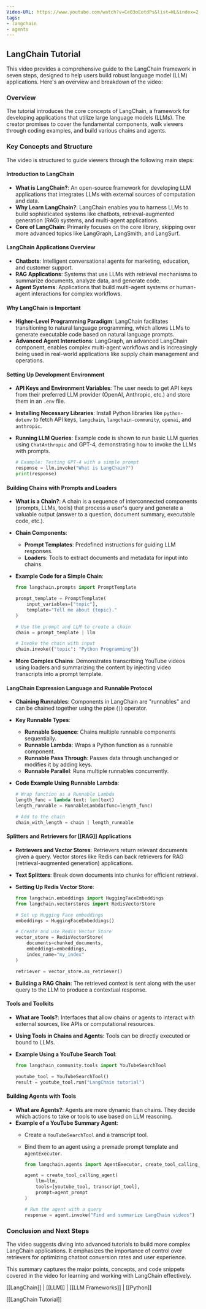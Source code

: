 ```yaml
---
Video-URL: https://www.youtube.com/watch?v=Ce03oEotdPs&list=WL&index=2
tags:
- langchain
- agents
---
```


## **LangChain Tutorial**

This video provides a comprehensive guide to the LangChain framework in seven steps, designed to help users build robust language model (LLM) applications. Here's an overview and breakdown of the video:

### Overview

The tutorial introduces the core concepts of LangChain, a framework for developing applications that utilize large language models (LLMs). The creator promises to cover the fundamental components, walk viewers through coding examples, and build various chains and agents.

### Key Concepts and Structure

The video is structured to guide viewers through the following main steps:

#### Introduction to LangChain

- **What is LangChain?**: An open-source framework for developing LLM applications that integrates LLMs with external sources of computation and data.
- **Why Learn LangChain?**: LangChain enables you to harness LLMs to build sophisticated systems like chatbots, retrieval-augmented generation (RAG) systems, and multi-agent applications.
- **Core of LangChain**: Primarily focuses on the core library, skipping over more advanced topics like LangGraph, LangSmith, and LangSurf.

#### LangChain Applications Overview

- **Chatbots**: Intelligent conversational agents for marketing, education, and customer support.
- **RAG Applications**: Systems that use LLMs with retrieval mechanisms to summarize documents, analyze data, and generate code.
- **Agent Systems**: Applications that build multi-agent systems or human-agent interactions for complex workflows.

#### Why LangChain is Important

- **Higher-Level Programming Paradigm**: LangChain facilitates transitioning to natural language programming, which allows LLMs to generate executable code based on natural language prompts.
- **Advanced Agent Interactions**: LangGraph, an advanced LangChain component, enables complex multi-agent workflows and is increasingly being used in real-world applications like supply chain management and operations.

#### Setting Up Development Environment

- **API Keys and Environment Variables**: The user needs to get API keys from their preferred LLM provider (OpenAI, Anthropic, etc.) and store them in an `.env` file.
- **Installing Necessary Libraries**: Install Python libraries like `python-dotenv` to fetch API keys, `langchain`, `langchain-community`, `openai`, and `anthropic`.
- **Running LLM Queries**: Example code is shown to run basic LLM queries using `ChatAnthropic` and GPT-4, demonstrating how to invoke the LLMs with prompts.

    ```Python
    # Example: Testing GPT-4 with a simple prompt
    response = llm.invoke("What is LangChain?")
    print(response)
    ```

#### Building Chains with Prompts and Loaders

- **What is a Chain?**: A chain is a sequence of interconnected components (prompts, LLMs, tools) that process a user's query and generate a valuable output (answer to a question, document summary, executable code, etc.).
- **Chain Components**:
    - **Prompt Templates**: Predefined instructions for guiding LLM responses.
    - **Loaders**: Tools to extract documents and metadata for input into chains.
- **Example Code for a Simple Chain**:

    ```Python
    from langchain.prompts import PromptTemplate
    
    prompt_template = PromptTemplate(
        input_variables=["topic"],
        template="Tell me about {topic}."
    )
    
    # Use the prompt and LLM to create a chain
    chain = prompt_template | llm
    
    # Invoke the chain with input
    chain.invoke({"topic": "Python Programming"})
    ```

- **More Complex Chains**: Demonstrates transcribing YouTube videos using loaders and summarizing the content by injecting video transcripts into a prompt template.

#### LangChain Expression Language and Runnable Protocol

- **Chaining Runnables**: Components in LangChain are "runnables" and can be chained together using the pipe (`|`) operator.
- **Key Runnable Types**:
    - **Runnable Sequence**: Chains multiple runnable components sequentially.
    - **Runnable Lambda**: Wraps a Python function as a runnable component.
    - **Runnable Pass Through**: Passes data through unchanged or modifies it by adding keys.
    - **Runnable Parallel**: Runs multiple runnables concurrently.
- **Code Example Using Runnable Lambda**:

    ```Python
    # Wrap function as a Runnable Lambda
    length_func = lambda text: len(text)
    length_runnable = RunnableLambda(func=length_func)
    
    # Add to the chain
    chain_with_length = chain | length_runnable
    ```

#### Splitters and Retrievers for [[RAG]] Applications

- **Retrievers and Vector Stores**: Retrievers return relevant documents given a query. Vector stores like Redis can back retrievers for RAG (retrieval-augmented generation) applications.
- **Text Splitters**: Break down documents into chunks for efficient retrieval.
- **Setting Up Redis Vector Store**:

    ```Python
    from langchain.embeddings import HuggingFaceEmbeddings
    from langchain.vectorstores import RedisVectorStore
    
    # Set up Hugging Face embeddings
    embeddings = HuggingFaceEmbeddings()
    
    # Create and use Redis Vector Store
    vector_store = RedisVectorStore(
        documents=chunked_documents,
        embeddings=embeddings,
        index_name="my_index"
    )
    
    retriever = vector_store.as_retriever()
    ```

- **Building a RAG Chain**: The retrieved context is sent along with the user query to the LLM to produce a contextual response.

#### Tools and Toolkits

- **What are Tools?**: Interfaces that allow chains or agents to interact with external sources, like APIs or computational resources.
- **Using Tools in Chains and Agents**: Tools can be directly executed or bound to LLMs.
- **Example Using a YouTube Search Tool**:

    ```Python
    from langchain_community.tools import YouTubeSearchTool
    
    youtube_tool = YouTubeSearchTool()
    result = youtube_tool.run("LangChain tutorial")
    ```

#### Building Agents with Tools

- **What are Agents?**: Agents are more dynamic than chains. They decide which actions to take or tools to use based on LLM reasoning.
- **Example of a YouTube Summary Agent**:
    - Create a `YouTubeSearchTool` and a transcript tool.
    - Bind them to an agent using a premade prompt template and `AgentExecutor`.

        ```Python
        from langchain.agents import AgentExecutor, create_tool_calling_agent
        
        agent = create_tool_calling_agent(
            llm=llm,
            tools=[youtube_tool, transcript_tool],
            prompt=agent_prompt
        )
        
        # Run the agent with a query
        response = agent.invoke("Find and summarize LangChain videos")
        ```

### Conclusion and Next Steps

The video suggests diving into advanced tutorials to build more complex LangChain applications. It emphasizes the importance of control over retrievers for optimizing chatbot conversion rates and user experience.

This summary captures the major points, concepts, and code snippets covered in the video for learning and working with LangChain effectively.

[[LangChain]] | [[LLM]] | [[LLM Frameworks]] | [[Python]]

[[LangChain Tutorial]]
